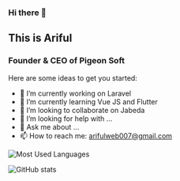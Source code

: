 ### Hi there 👋
## This is Ariful
### Founder & CEO of Pigeon Soft
Here are some ideas to get you started:

- 🔭 I’m currently working on Laravel
- 🌱 I’m currently learning Vue JS and Flutter
- 👯 I’m looking to collaborate on Jabeda
- 🤔 I’m looking for help with ...
- 💬 Ask me about ...
- 📫 How to reach me: arifulweb007@gmail.com

![Most Used Languages](https://github-readme-stats-anuraghazra1.vercel.app/api/top-langs/?username=prodhan&theme=dark&hide_langs_below=0&title_color=FFF)
	
![GitHub stats](https://github-readme-stats.vercel.app/api?username=prodhan&show_icons=true&theme=vision-friendly-dark&count_private=true)
